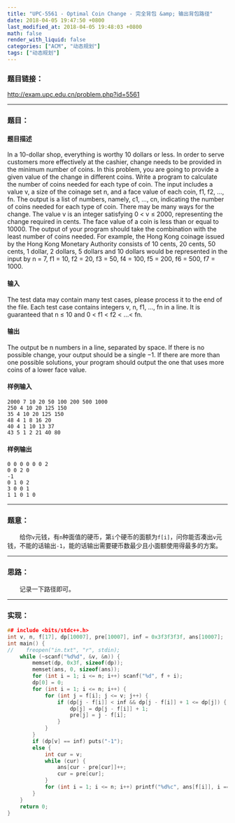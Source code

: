 ```yaml
---
title: "UPC-5561 - Optimal Coin Change - 完全背包 &amp; 输出背包路径"
date: 2018-04-05 19:47:50 +0800
last_modified_at: 2018-04-05 19:48:03 +0800
math: false
render_with_liquid: false
categories: ["ACM", "动态规划"]
tags: ["动态规划"]
---
```


### 题目链接：

http://exam.upc.edu.cn/problem.php?id=5561

---
### 题目：

#### 题目描述
In a 10-dollar shop, everything is worthy 10 dollars or less. In order to serve customers more effectively at the cashier, change needs to be provided in the minimum number of coins.
In this problem, you are going to provide a given value of the change in different coins. Write a program to calculate the number of coins needed for each type of coin.
The input includes a value v, a size of the coinage set n, and a face value of each coin, f1, f2, ..., fn. The output is a list of numbers, namely, c1, ..., cn, indicating the number of coins needed for each type of coin. There may be many ways for the change. The value v is an integer satisfying 0 < v ≤ 2000, representing the change required
in cents. The face value of a coin is less than or equal to 10000. The output of your program should take the combination with the least number of coins needed.
For example, the Hong Kong coinage issued by the Hong Kong Monetary Authority consists of 10 cents, 20 cents, 50 cents, 1 dollar, 2 dollars, 5 dollars and 10 dollars would be represented in the input by n = 7, f1 = 10, f2 = 20, f3 = 50, f4 = 100, f5 = 200, f6 = 500, f7 = 1000.
#### 输入
The test data may contain many test cases, please process it to the end of the file.
Each test case contains integers v, n, f1, ..., fn in a line. It is guaranteed that n ≤ 10 and 0 < f1 < f2 < ...< fn.
#### 输出
The output be n numbers in a line, separated by space. If there is no possible change, your output should be a single −1. If there are more than one possible solutions, your program should output the one that uses more coins of a lower face value.
#### 样例输入
```
2000 7 10 20 50 100 200 500 1000
250 4 10 20 125 150
35 4 10 20 125 150
48 4 1 8 16 20
40 4 1 10 13 37
43 5 1 2 21 40 80
```
#### 样例输出
```
0 0 0 0 0 0 2
0 0 2 0
-1
0 1 0 2
3 0 0 1
1 1 0 1 0
```

---
### 题意：

&emsp;&emsp;给你`v`元钱，有`n`种面值的硬币，第`i`个硬币的面额为`f[i]`，问你能否凑出`v`元钱，不能的话输出`-1`，能的话输出需要硬币数最少且小面额使用得最多的方案。

---
### 思路：

&emsp;&emsp;记录一下路径即可。

---
### 实现：

```cpp
## include <bits/stdc++.h>
int v, n, f[17], dp[10007], pre[10007], inf = 0x3f3f3f3f, ans[10007];
int main() {
//    freopen("in.txt", "r", stdin);
    while (~scanf("%d%d", &v, &n)) {
        memset(dp, 0x3f, sizeof(dp));
        memset(ans, 0, sizeof(ans));
        for (int i = 1; i <= n; i++) scanf("%d", f + i);
        dp[0] = 0;
        for (int i = 1; i <= n; i++) {
            for (int j = f[i]; j <= v; j++) {
                if (dp[j - f[i]] < inf && dp[j - f[i]] + 1 <= dp[j]) {
                    dp[j] = dp[j - f[i]] + 1;
                    pre[j] = j - f[i];
                }
            }
        }
        if (dp[v] == inf) puts("-1");
        else {
            int cur = v;
            while (cur) {
                ans[cur - pre[cur]]++;
                cur = pre[cur];
            }
            for (int i = 1; i <= n; i++) printf("%d%c", ans[f[i]], i == n ? '\n' : ' ');
        }
    }
    return 0;
}
```